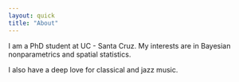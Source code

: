 ```yaml
---
layout: quick
title: "About"
---
```


I am a PhD student at UC - Santa Cruz. My interests are in Bayesian 
nonparametrics and spatial statistics.

I also have a deep love for classical and jazz music. 
